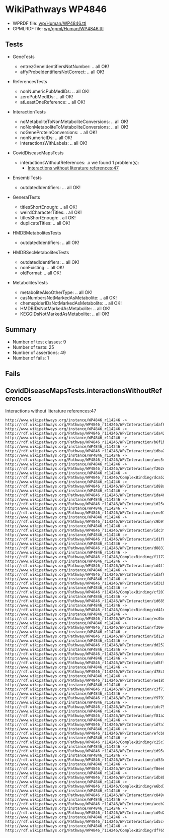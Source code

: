 # WikiPathways WP4846

* WPRDF file: [wp/Human/WP4846.ttl](../wp/Human/WP4846.ttl)
* GPMLRDF file: [wp/gpml/Human/WP4846.ttl](../wp/gpml/Human/WP4846.ttl)

## Tests

* GeneTests
    * entrezGeneIdentifiersNotNumber: .. all OK!
    * affyProbeIdentifiersNotCorrect: .. all OK!

* ReferencesTests
    * nonNumericPubMedIDs: .. all OK!
    * zeroPubMedIDs: .. all OK!
    * atLeastOneReference: .. all OK!

* InteractionTests
    * noMetaboliteToNonMetaboliteConversions: .. all OK!
    * noNonMetaboliteToMetaboliteConversions: .. all OK!
    * noGeneProteinConversions: .. all OK!
    * nonNumericIDs: .. all OK!
    * interactionsWithLabels: .. all OK!

* CovidDiseaseMapsTests
    * interactionsWithoutReferences: .x we found 1 problem(s):
        * [Interactions without literature references:47](#2e295ba1)

* EnsemblTests
    * outdatedIdentifiers: ... all OK!

* GeneralTests
    * titlesShortEnough: .. all OK!
    * weirdCharacterTitles: . all OK!
    * titlesShortEnough: . all OK!
    * duplicateTitles: .. all OK!

* HMDBMetabolitesTests
    * outdatedIdentifiers: .. all OK!

* HMDBSecMetabolitesTests
    * outdatedIdentifiers: .. all OK!
    * nonExisting: .. all OK!
    * oldFormat: .. all OK!

* MetabolitesTests
    * metaboliteAlsoOtherType: .. all OK!
    * casNumbersNotMarkedAsMetabolite: .. all OK!
    * chemspiderIDsNotMarkedAsMetabolite: .. all OK!
    * HMDBIDsNotMarkedAsMetabolite: .. all OK!
    * KEGGIDsNotMarkedAsMetabolite: .. all OK!

## Summary

* Number of test classes: 9
* Number of tests: 25
* Number of assertions: 49
* Number of fails: 1

## Fails

<a name="2e295ba1" />

## CovidDiseaseMapsTests.interactionsWithoutReferences

Interactions without literature references:47
```
http://www.wikipathways.org/instance/WP4846_r114246 -> http://rdf.wikipathways.org/Pathway/WP4846_r114246/WP/Interaction/idaf62af2b
http://www.wikipathways.org/instance/WP4846_r114246 -> http://rdf.wikipathways.org/Pathway/WP4846_r114246/WP/Interaction/ida427ca0
http://www.wikipathways.org/instance/WP4846_r114246 -> http://rdf.wikipathways.org/Pathway/WP4846_r114246/WP/Interaction/b6f1b
http://www.wikipathways.org/instance/WP4846_r114246 -> http://rdf.wikipathways.org/Pathway/WP4846_r114246/WP/Interaction/idba2d7d98
http://www.wikipathways.org/instance/WP4846_r114246 -> http://rdf.wikipathways.org/Pathway/WP4846_r114246/WP/Interaction/aec54
http://www.wikipathways.org/instance/WP4846_r114246 -> http://rdf.wikipathways.org/Pathway/WP4846_r114246/WP/Interaction/f262e
http://www.wikipathways.org/instance/WP4846_r114246 -> http://rdf.wikipathways.org/Pathway/WP4846_r114246/ComplexBinding/dca52
http://www.wikipathways.org/instance/WP4846_r114246 -> http://rdf.wikipathways.org/Pathway/WP4846_r114246/WP/Interaction/id88a323b4
http://www.wikipathways.org/instance/WP4846_r114246 -> http://rdf.wikipathways.org/Pathway/WP4846_r114246/WP/Interaction/ida46f2e34
http://www.wikipathways.org/instance/WP4846_r114246 -> http://rdf.wikipathways.org/Pathway/WP4846_r114246/WP/Interaction/id254c7db4
http://www.wikipathways.org/instance/WP4846_r114246 -> http://rdf.wikipathways.org/Pathway/WP4846_r114246/WP/Interaction/cec01
http://www.wikipathways.org/instance/WP4846_r114246 -> http://rdf.wikipathways.org/Pathway/WP4846_r114246/WP/Interaction/c9b9f
http://www.wikipathways.org/instance/WP4846_r114246 -> http://rdf.wikipathways.org/Pathway/WP4846_r114246/WP/Interaction/idc3f0c926
http://www.wikipathways.org/instance/WP4846_r114246 -> http://rdf.wikipathways.org/Pathway/WP4846_r114246/WP/Interaction/id1f86b6c5
http://www.wikipathways.org/instance/WP4846_r114246 -> http://rdf.wikipathways.org/Pathway/WP4846_r114246/WP/Interaction/d8831
http://www.wikipathways.org/instance/WP4846_r114246 -> http://rdf.wikipathways.org/Pathway/WP4846_r114246/ComplexBinding/f1172
http://www.wikipathways.org/instance/WP4846_r114246 -> http://rdf.wikipathways.org/Pathway/WP4846_r114246/WP/Interaction/id4f170add
http://www.wikipathways.org/instance/WP4846_r114246 -> http://rdf.wikipathways.org/Pathway/WP4846_r114246/WP/Interaction/idaf9c6f8
http://www.wikipathways.org/instance/WP4846_r114246 -> http://rdf.wikipathways.org/Pathway/WP4846_r114246/WP/Interaction/id31b492b0
http://www.wikipathways.org/instance/WP4846_r114246 -> http://rdf.wikipathways.org/Pathway/WP4846_r114246/ComplexBinding/cf207
http://www.wikipathways.org/instance/WP4846_r114246 -> http://rdf.wikipathways.org/Pathway/WP4846_r114246/WP/Interaction/id68553d54
http://www.wikipathways.org/instance/WP4846_r114246 -> http://rdf.wikipathways.org/Pathway/WP4846_r114246/ComplexBinding/cd41e
http://www.wikipathways.org/instance/WP4846_r114246 -> http://rdf.wikipathways.org/Pathway/WP4846_r114246/WP/Interaction/ec0be
http://www.wikipathways.org/instance/WP4846_r114246 -> http://rdf.wikipathways.org/Pathway/WP4846_r114246/WP/Interaction/f30e4
http://www.wikipathways.org/instance/WP4846_r114246 -> http://rdf.wikipathways.org/Pathway/WP4846_r114246/WP/Interaction/id126968be
http://www.wikipathways.org/instance/WP4846_r114246 -> http://rdf.wikipathways.org/Pathway/WP4846_r114246/WP/Interaction/dd252
http://www.wikipathways.org/instance/WP4846_r114246 -> http://rdf.wikipathways.org/Pathway/WP4846_r114246/WP/Interaction/idacdc1203
http://www.wikipathways.org/instance/WP4846_r114246 -> http://rdf.wikipathways.org/Pathway/WP4846_r114246/WP/Interaction/id5ff07442
http://www.wikipathways.org/instance/WP4846_r114246 -> http://rdf.wikipathways.org/Pathway/WP4846_r114246/WP/Interaction/d78c0
http://www.wikipathways.org/instance/WP4846_r114246 -> http://rdf.wikipathways.org/Pathway/WP4846_r114246/WP/Interaction/ae185
http://www.wikipathways.org/instance/WP4846_r114246 -> http://rdf.wikipathways.org/Pathway/WP4846_r114246/WP/Interaction/c3f71
http://www.wikipathways.org/instance/WP4846_r114246 -> http://rdf.wikipathways.org/Pathway/WP4846_r114246/WP/Interaction/f9791
http://www.wikipathways.org/instance/WP4846_r114246 -> http://rdf.wikipathways.org/Pathway/WP4846_r114246/WP/Interaction/idc79adab4
http://www.wikipathways.org/instance/WP4846_r114246 -> http://rdf.wikipathways.org/Pathway/WP4846_r114246/WP/Interaction/f81a2
http://www.wikipathways.org/instance/WP4846_r114246 -> http://rdf.wikipathways.org/Pathway/WP4846_r114246/WP/Interaction/id7a78fc75
http://www.wikipathways.org/instance/WP4846_r114246 -> http://rdf.wikipathways.org/Pathway/WP4846_r114246/WP/Interaction/efcb8
http://www.wikipathways.org/instance/WP4846_r114246 -> http://rdf.wikipathways.org/Pathway/WP4846_r114246/ComplexBinding/c25c7
http://www.wikipathways.org/instance/WP4846_r114246 -> http://rdf.wikipathways.org/Pathway/WP4846_r114246/WP/Interaction/id95aba954
http://www.wikipathways.org/instance/WP4846_r114246 -> http://rdf.wikipathways.org/Pathway/WP4846_r114246/WP/Interaction/id53ccbca1
http://www.wikipathways.org/instance/WP4846_r114246 -> http://rdf.wikipathways.org/Pathway/WP4846_r114246/WP/Interaction/f8ee8
http://www.wikipathways.org/instance/WP4846_r114246 -> http://rdf.wikipathways.org/Pathway/WP4846_r114246/WP/Interaction/idb8ba3d51
http://www.wikipathways.org/instance/WP4846_r114246 -> http://rdf.wikipathways.org/Pathway/WP4846_r114246/ComplexBinding/e6bd7
http://www.wikipathways.org/instance/WP4846_r114246 -> http://rdf.wikipathways.org/Pathway/WP4846_r114246/WP/Interaction/c849c
http://www.wikipathways.org/instance/WP4846_r114246 -> http://rdf.wikipathways.org/Pathway/WP4846_r114246/WP/Interaction/aceb2
http://www.wikipathways.org/instance/WP4846_r114246 -> http://rdf.wikipathways.org/Pathway/WP4846_r114246/WP/Interaction/id9d2699b4
http://www.wikipathways.org/instance/WP4846_r114246 -> http://rdf.wikipathways.org/Pathway/WP4846_r114246/WP/Interaction/id5c4ff7f0
http://www.wikipathways.org/instance/WP4846_r114246 -> http://rdf.wikipathways.org/Pathway/WP4846_r114246/ComplexBinding/df765

```

